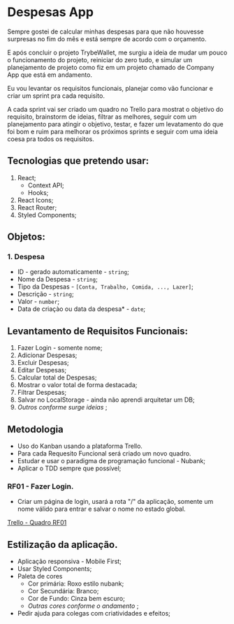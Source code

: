 # Despesas App

Sempre gostei de calcular minhas despesas para que não houvesse surpresas no fim do mês e está sempre de acordo com o orçamento.

E após concluir o projeto TrybeWallet, me surgiu a ideia de mudar um pouco o funcionamento do projeto, reiniciar do zero tudo, e simular um planejamento de projeto como fiz em um projeto chamado de Company App que está em andamento.

Eu vou levantar os requisitos funcionais, planejar como vão funcionar e criar um sprint pra cada requisito.

A cada sprint vai ser criado um quadro no Trello para mostrat o objetivo do requisito, brainstorm de ideias, filtrar as melhores, seguir com um planejamento para atingir o objetivo, testar, e fazer um levatamento do que foi bom e ruim para melhorar os próximos sprints e seguir com uma ideia coesa pra todos os requisitos.

## Tecnologias que pretendo usar:

1. React;
    -  Context API;
    -  Hooks;
1. React Icons;
1. React Router;
1. Styled Components;

## Objetos:

### 1. Despesa

- ID - gerado automaticamente - `string`;
- Nome da Despesa - `string`;
- Tipo da Despesas - `[Conta, Trabalho, Comida, ..., Lazer]`; 
- Descrição - `string`;
- Valor - `number`;
- Data de criaçào ou data da despesa* - `date`;


## Levantamento de Requisitos Funcionais:

1. Fazer Login - somente nome;
1. Adicionar Despesas;
1. Excluir Despesas;
1. Editar Despesas;
1. Calcular total de Despesas;
1. Mostrar o valor total de forma destacada;
1. Filtrar Despesas;
1. Salvar no LocalStorage - ainda não aprendi arquitetar um DB;
1. _Outros conforme surge ideias_ ;

## Metodologia

- Uso do Kanban usando a plataforma Trello.
- Para cada Requesito Funcional será criado um novo quadro.
- Estudar e usar o paradigma de programação funcional - Nubank;
- Aplicar o TDD sempre que possível;

### RF01 - Fazer Login.

- Criar um página de login, usará a rota "/" da aplicação, somente um nome válido para entrar e salvar o nome no estado global.

[Trello - Quadro RF01](https://trello.com/b/idB5IFTr/rf-01)

## Estilização da aplicação.

- Aplicação responsiva - Mobile First;
- Usar Styled Components;
- Paleta de cores
    - Cor primária: Roxo estilo nubank;
    - Cor Secundária:  Branco;
    - Cor de Fundo:  Cinza bem escuro;
    - _Outras cores conforme o andamento_ ;
- Pedir ajuda para colegas com criatividades e efeitos;
